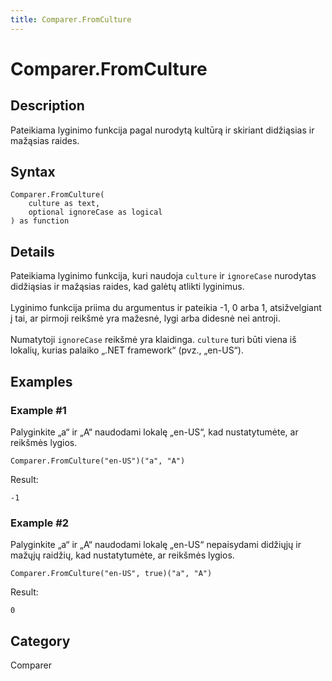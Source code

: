 ```yaml
---
title: Comparer.FromCulture
---
```


# Comparer.FromCulture


## Description

Pateikiama lyginimo funkcija pagal nurodytą kultūrą ir skiriant didžiąsias ir mažąsias raides.


## Syntax

```powerquery
Comparer.FromCulture(
    culture as text,
    optional ignoreCase as logical
) as function
```


## Details

Pateikiama lyginimo funkcija, kuri naudoja <code>culture</code> ir <code>ignoreCase</code> nurodytas didžiąsias ir mažąsias raides, kad galėtų atlikti lyginimus.<br />      <br />      Lyginimo funkcija priima du argumentus ir pateikia -1, 0 arba 1, atsižvelgiant į tai, ar pirmoji reikšmė yra mažesnė, lygi arba didesnė nei antroji.<br />      <br />      Numatytoji <code>ignoreCase</code> reikšmė yra klaidinga. <code>culture</code> turi būti viena iš lokalių, kurias palaiko „.NET framework“ (pvz., „en-US“).    


## Examples

### Example #1 
Palyginkite „a“ ir „A“ naudodami lokalę „en-US“, kad nustatytumėte, ar reikšmės lygios.
```powerquery
Comparer.FromCulture("en-US")("a", "A")
```

Result: 
```powerquery
-1
```


### Example #2 
Palyginkite „a“ ir „A“ naudodami lokalę „en-US“ nepaisydami didžiųjų ir mažųjų raidžių, kad nustatytumėte, ar reikšmės lygios.
```powerquery
Comparer.FromCulture("en-US", true)("a", "A")
```

Result: 
```powerquery
0
```




## Category
Comparer
